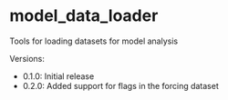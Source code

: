 # model_data_loader
Tools for loading datasets for model analysis

Versions:
- 0.1.0: Initial release
- 0.2.0: Added support for flags in the forcing dataset
